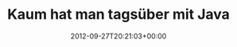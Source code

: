 ---
retweeted: false
source: <a href="http://itunes.apple.com/us/app/twitter/id409789998?mt=12" rel="nofollow">Twitter
  for Mac</a>
entities:
  hashtags: []
  symbols: []
  user_mentions: []
  urls:
  - url: http://t.co/OxWBKYEB
    expanded_url: http://yfrog.com/j2aveep
    display_url: yfrog.com/j2aveep
    indices:
    - '115'
    - '135'
display_text_range:
- '0'
- '135'
favorite_count: '0'
id_str: '251416181339222017'
truncated: false
retweet_count: '0'
id: '251416181339222017'
possibly_sensitive: false
created_at: Thu Sep 27 20:21:03 +0000 2012
favorited: false
full_text: "Kaum hat man tagsüber mit Java zu tun, verfolgt es einen auch nach Feierabend…
  \nBraucht ihr DevOps Support, [@HRS](https://twitter.com/HRS)?"
lang: de
quote_url: http://yfrog.com/j2aveep
tags:
- pesos:twitter
date: '2012-09-27T20:21:03+00:00'
src: https://twitter.com/bascht/status/251416181339222017
original_url: https://twitter.com/bascht/status/251416181339222017
type: twitter_tweet
text: "Kaum hat man tagsüber mit Java zu tun, verfolgt es einen auch nach Feierabend…
  \nBraucht ihr DevOps Support, [@HRS](https://twitter.com/HRS)?"
title: 'Kaum hat man tagsüber mit Java '

---